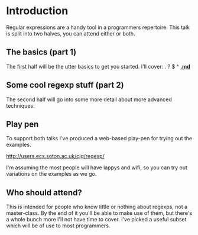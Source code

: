 # Introduction #

Regular expressions are a handy tool in a programmers repertoire. This talk is split into two halves, you can attend either or both.

## The basics (part 1) ##
The first half will be the utter basics to get you started. I'll cover: . ? $ ^ **[.md](.md)**

## Some cool regexp stuff (part 2) ##

The second half will go into some more detail about more advanced techniques.

## Play pen ##

To support both talks I've produced a web-based play-pen for trying out the examples.

http://users.ecs.soton.ac.uk/cjg/regexp/

I'm assuming the most people will have lappys and wifi, so you can try out variations on the examples as we go.

## Who should attend? ##

This is intended for people who know little or nothing about regexps, not a master-class. By the end of it you'll be able to make use of them, but there's a whole bunch more I'll not have time to cover. I've picked a useful subset which will be of use to most programmers.